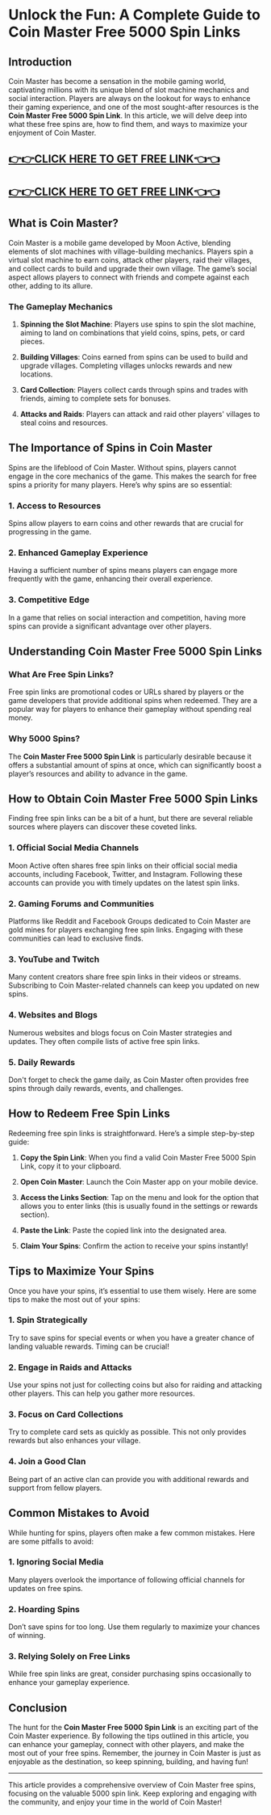 # Unlock the Fun: A Complete Guide to Coin Master Free 5000 Spin Links

## Introduction

Coin Master has become a sensation in the mobile gaming world, captivating millions with its unique blend of slot machine mechanics and social interaction. Players are always on the lookout for ways to enhance their gaming experience, and one of the most sought-after resources is the **Coin Master Free 5000 Spin Link**. In this article, we will delve deep into what these free spins are, how to find them, and ways to maximize your enjoyment of Coin Master.

[👉👉CLICK HERE TO GET FREE LINK👈👈](https://todaylink.site/CoinsLink/)
--
[👉👉CLICK HERE TO GET FREE LINK👈👈](https://todaylink.site/CoinsLink/)
--

## What is Coin Master?

Coin Master is a mobile game developed by Moon Active, blending elements of slot machines with village-building mechanics. Players spin a virtual slot machine to earn coins, attack other players, raid their villages, and collect cards to build and upgrade their own village. The game’s social aspect allows players to connect with friends and compete against each other, adding to its allure.

### The Gameplay Mechanics

1. **Spinning the Slot Machine**: Players use spins to spin the slot machine, aiming to land on combinations that yield coins, spins, pets, or card pieces.
   
2. **Building Villages**: Coins earned from spins can be used to build and upgrade villages. Completing villages unlocks rewards and new locations.

3. **Card Collection**: Players collect cards through spins and trades with friends, aiming to complete sets for bonuses.

4. **Attacks and Raids**: Players can attack and raid other players' villages to steal coins and resources.

## The Importance of Spins in Coin Master

Spins are the lifeblood of Coin Master. Without spins, players cannot engage in the core mechanics of the game. This makes the search for free spins a priority for many players. Here’s why spins are so essential:

### 1. Access to Resources

Spins allow players to earn coins and other rewards that are crucial for progressing in the game.

### 2. Enhanced Gameplay Experience

Having a sufficient number of spins means players can engage more frequently with the game, enhancing their overall experience.

### 3. Competitive Edge

In a game that relies on social interaction and competition, having more spins can provide a significant advantage over other players.

## Understanding Coin Master Free 5000 Spin Links

### What Are Free Spin Links?

Free spin links are promotional codes or URLs shared by players or the game developers that provide additional spins when redeemed. They are a popular way for players to enhance their gameplay without spending real money.

### Why 5000 Spins?

The **Coin Master Free 5000 Spin Link** is particularly desirable because it offers a substantial amount of spins at once, which can significantly boost a player’s resources and ability to advance in the game.

## How to Obtain Coin Master Free 5000 Spin Links

Finding free spin links can be a bit of a hunt, but there are several reliable sources where players can discover these coveted links.

### 1. Official Social Media Channels

Moon Active often shares free spin links on their official social media accounts, including Facebook, Twitter, and Instagram. Following these accounts can provide you with timely updates on the latest spin links.

### 2. Gaming Forums and Communities

Platforms like Reddit and Facebook Groups dedicated to Coin Master are gold mines for players exchanging free spin links. Engaging with these communities can lead to exclusive finds.

### 3. YouTube and Twitch

Many content creators share free spin links in their videos or streams. Subscribing to Coin Master-related channels can keep you updated on new spins.

### 4. Websites and Blogs

Numerous websites and blogs focus on Coin Master strategies and updates. They often compile lists of active free spin links.

### 5. Daily Rewards

Don't forget to check the game daily, as Coin Master often provides free spins through daily rewards, events, and challenges.

## How to Redeem Free Spin Links

Redeeming free spin links is straightforward. Here’s a simple step-by-step guide:

1. **Copy the Spin Link**: When you find a valid Coin Master Free 5000 Spin Link, copy it to your clipboard.

2. **Open Coin Master**: Launch the Coin Master app on your mobile device.

3. **Access the Links Section**: Tap on the menu and look for the option that allows you to enter links (this is usually found in the settings or rewards section).

4. **Paste the Link**: Paste the copied link into the designated area.

5. **Claim Your Spins**: Confirm the action to receive your spins instantly!

## Tips to Maximize Your Spins

Once you have your spins, it’s essential to use them wisely. Here are some tips to make the most out of your spins:

### 1. Spin Strategically

Try to save spins for special events or when you have a greater chance of landing valuable rewards. Timing can be crucial!

### 2. Engage in Raids and Attacks

Use your spins not just for collecting coins but also for raiding and attacking other players. This can help you gather more resources.

### 3. Focus on Card Collections

Try to complete card sets as quickly as possible. This not only provides rewards but also enhances your village.

### 4. Join a Good Clan

Being part of an active clan can provide you with additional rewards and support from fellow players.

## Common Mistakes to Avoid

While hunting for spins, players often make a few common mistakes. Here are some pitfalls to avoid:

### 1. Ignoring Social Media

Many players overlook the importance of following official channels for updates on free spins.

### 2. Hoarding Spins

Don’t save spins for too long. Use them regularly to maximize your chances of winning.

### 3. Relying Solely on Free Links

While free spin links are great, consider purchasing spins occasionally to enhance your gameplay experience.

## Conclusion

The hunt for the **Coin Master Free 5000 Spin Link** is an exciting part of the Coin Master experience. By following the tips outlined in this article, you can enhance your gameplay, connect with other players, and make the most out of your free spins. Remember, the journey in Coin Master is just as enjoyable as the destination, so keep spinning, building, and having fun!

---

This article provides a comprehensive overview of Coin Master free spins, focusing on the valuable 5000 spin link. Keep exploring and engaging with the community, and enjoy your time in the world of Coin Master!
